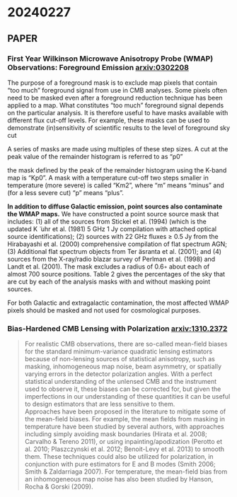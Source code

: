 
# 20240227

## PAPER

### First Year Wilkinson Microwave Anisotropy Probe (WMAP) Observations: Foreground Emission [arxiv:0302208](https://arxiv.org/abs/astro-ph/0302208)

The purpose of a foreground mask is to exclude map pixels that contain “too much” foreground signal from use in CMB analyses. Some pixels often need to be masked even after a foreground reduction technique has been applied to a map. What constitutes “too much” foreground signal depends on the particular analysis. It is therefore useful to have masks available with different flux cut-off levels. For example, these masks can be used to demonstrate (in)sensitivity of scientific results to the level of foreground sky cut

A series of masks are made using multiples of these step sizes. A cut at the peak value of the remainder histogram is referred to as “p0”

the mask defined by the peak of the remainder histogram using the K-band map is “Kp0”. A mask with a temperature cut-off two steps smaller in temperature (more severe) is called “Km2”, where “m” means “minus” and (for a less severe cut) “p” means “plus”.

**In addition to diffuse Galactic emission, point sources also contaminate the WMAP maps.** We have constructed a point source source mask that includes: (1) all of the sources from Stickel et al. (1994) (which is the updated K ̈ uhr et al. (1981) 5 GHz 1 Jy compilation with attached optical source identifications); (2) sources with 22 GHz fluxes ≥ 0.5 Jy from the Hirabayashi et al. (2000) comprehensive compilation of flat spectrum AGN; (3) Additional flat spectrum objects from Ter ̈asranta et al. (2001); and (4) sources from the X-ray/radio blazar survey of Perlman et al. (1998) and Landt et al. (2001). The mask excludes a radius of 0.6◦ about each of almost 700 source positions. Table 2 gives the percentages of the sky that are cut by each of the analysis masks with and without masking point sources.

For both Galactic and extragalactic contamination, the most affected WMAP pixels should be masked and not used for cosmological purposes.

### Bias-Hardened CMB Lensing with Polarization [arxiv:1310.2372](https://arxiv.org/abs/1310.2372)

> For realistic CMB observations, there are so-called mean-field biases for the standard minimum-variance quadratic lensing estimators because of non-lensing sources of statistical anisotropy, such as masking, inhomogeneous map noise, beam asymmetry, or spatially varying errors in the detector polarization angles. With a perfect statistical understanding of the unlensed CMB and the instrument used to observe it, these biases can be corrected for, but given the imperfections in our understanding of these quantities it can be useful to design estimators that are less sensitive to them. \
Approaches have been proposed in the literature to mitigate some of the mean-field biases. For example, the mean fields from masking in temperature have been studied by several authors, with approaches including simply avoiding mask boundaries (Hirata et al. 2008; Carvalho & Tereno 2011), or using inpainting/apodization (Perotto et al. 2010; Plaszczynski et al. 2012; Benoit-Levy et al. 2013) to smooth them. These techniques could also be utilized for polarization, in conjunction with pure estimators for E and B modes (Smith 2006; Smith & Zaldarriaga 2007). For temperature, the mean-field bias from an inhomogeneous map noise has also been studied by Hanson, Rocha & Gorski (2009).
